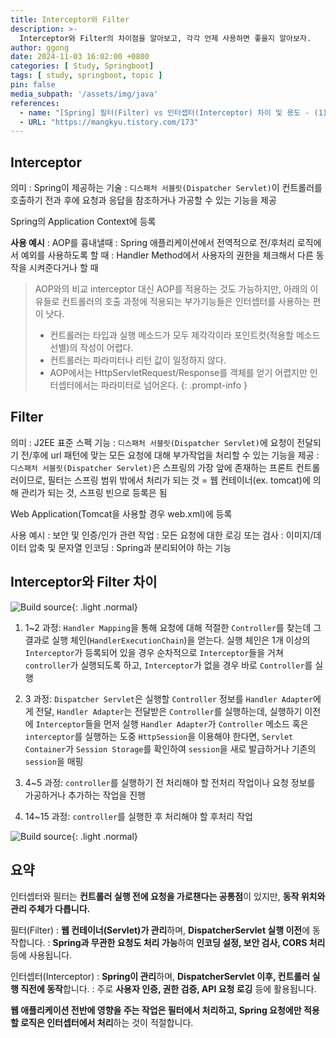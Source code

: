 ```yaml
---
title: Interceptor와 Filter
description: >-
  Interceptor와 Filter의 차이점을 알아보고, 각각 언제 사용하면 좋을지 알아보자.
author: ggong
date: 2024-11-03 16:02:00 +0800
categories: [ Study, Springboot]
tags: [ study, springboot, topic ]
pin: false
media_subpath: '/assets/img/java'
references:
  - name: "[Spring] 필터(Filter) vs 인터셉터(Interceptor) 차이 및 용도 - (1)"
  - URL: "https://mangkyu.tistory.com/173"
---
```



## Interceptor

의미
: Spring이 제공하는 기술
: `디스패처 서블릿(Dispatcher Servlet)`이 컨트롤러를 호출하기 전과 후에 요청과 응답을 참조하거나 가공할 수 있는 기능을 제공

Spring의 Application Context에 등록

**사용 예시**
: AOP를 흉내낼때
: Spring 애플리케이션에서 전역적으로 전/후처리 로직에서 예외를 사용하도록 할 때
: Handler Method에서 사용자의 권한을 체크해서 다른 동작을 시켜준다거나 할 때


> AOP와의 비교
> interceptor 대신 AOP를 적용하는 것도 가능하지만, 아래의 이유들로 컨트롤러의 호출 과정에 적용되는 부가기능들은 인터셉터를 사용하는 편이 낫다.
> - 컨트롤러는 타입과 실행 메소드가 모두 제각각이라 포인트컷(적용할 메소드 선별)의 작성이 어렵다.
> - 컨트롤러는 파라미터나 리턴 값이 일정하지 않다.
> - AOP에서는 HttpServletRequest/Response를 객체를 얻기 어렵지만 인터셉터에서는 파라미터로 넘어온다.
{: .prompt-info }


## Filter

의미
: J2EE 표준 스펙 기능
: `디스패처 서블릿(Dispatcher Servlet)`에 요청이 전달되기 전/후에 url 패턴에 맞는 모든 요청에 대해 부가작업을 처리할 수 있는 기능을 제공
: `디스패처 서블릿(Dispatcher Servlet)`은 스프링의 가장 앞에 존재하는 프론트 컨트롤러이므로, 필터는 스프링 범위 밖에서 처리가 되는 것
    = 웹 컨테이너(ex. tomcat)에 의해 관리가 되는 것, 스프링 빈으로 등록은 됨

Web Application(Tomcat을 사용할 경우 web.xml)에 등록

사용 예시
: 보안 및 인증/인가 관련 작업
: 모든 요청에 대한 로깅 또는 검사
: 이미지/데이터 압축 및 문자열 인코딩
: Spring과 분리되어야 하는 기능


## Interceptor와 Filter 차이


![Build source](web-flow.png){: .light .normal}


1. 1~2 과정: `Handler Mapping`을 통해 요청에 대해 적절한 `Controller`를 찾는데 그 결과로 실행 체인(`HandlerExecutionChain`)을 얻는다.
실행 체인은 1개 이상의 `Interceptor`가 등록되어 있을 경우 순차적으로 `Interceptor`들을 거쳐 `controller`가 실행되도록 하고, 
`Interceptor`가 없을 경우 바로 `Controller`를 실행

2. 3     과정: `Dispatcher Servlet`은 실행할 `Controller` 정보를 `Handler Adapter`에게 전달, `Handler Adapter`는 전달받은 `Controller`를 실행하는데, 실행하기 이전에 `Interceptor`들을 먼저 실행
`Handler Adapter`가 `Controller` 메소드 혹은 `interceptor`를 실행하는 도중 `HttpSession`을 이용해야 한다면, 
`Servlet Container`가 `Session Storage`를 확인하여 `session`을 새로 발급하거나 기존의 `session`을 매핑

3. 4~5 과정: `controller`를 실행하기 전 처리해야 할 전처리 작업이나 요청 정보를 가공하거나 추가하는 작업을 진행
4. 14~15 과정: `controller`를 실행한 후 처리해야 할 후처리 작업


![Build source](interceptor-filter.png){: .light .normal}


## 요약
인터셉터와 필터는 **컨트롤러 실행 전에 요청을 가로챈다는 공통점**이 있지만, **동작 위치와 관리 주체가 다릅니다.**

필터(Filter)
: **웹 컨테이너(Servlet)가 관리**하며, **DispatcherServlet 실행 이전**에 동작합니다.
: **Spring과 무관한 요청도 처리 가능**하여 **인코딩 설정, 보안 검사, CORS 처리** 등에 사용됩니다.

인터셉터(Interceptor)
: **Spring이 관리**하며, **DispatcherServlet 이후, 컨트롤러 실행 직전에 동작**합니다.
: 주로 **사용자 인증, 권한 검증, API 요청 로깅** 등에 활용됩니다.

**웹 애플리케이션 전반에 영향을 주는 작업은 필터에서 처리하고, Spring 요청에만 적용할 로직은 인터셉터에서 처리**하는 것이 적절합니다.
